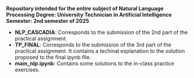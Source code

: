 **Repository intended for the entire subject of Natural Language Processing**
**Degree: University Technician in Artificial Intelligence**
**Semester: 2nd semester of 2025**

* **NLP\_CASCADIA**: Corresponds to the submission of the 2nd part of the practical assignment.
* **TP\_FINAL**: Corresponds to the submission of the 3rd part of the practical assignment. It contains a techinal explanation to the solution proposed to the final ipynb file. 
* **main\_nlp.ipynb**: Contains some solutions to the in-class practice exercises.
